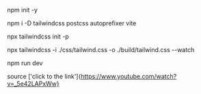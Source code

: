 npm init -y

npm i -D tailwindcss postcss autoprefixer vite

npx tailwindcss init -p

npx tailwindcss -i ./css/tailwind.css -o ./build/tailwind.css --watch

npm run dev

source ['click to the link']{https://www.youtube.com/watch?v=_5e42LAPxWw}